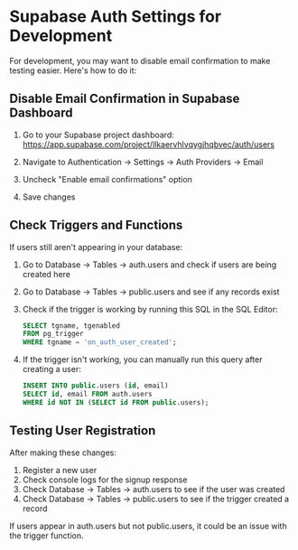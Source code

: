 # Supabase Auth Settings for Development

For development, you may want to disable email confirmation to make testing easier. Here's how to do it:

## Disable Email Confirmation in Supabase Dashboard

1. Go to your Supabase project dashboard: https://app.supabase.com/project/llkaervhlvqygjhqbvec/auth/users

2. Navigate to Authentication → Settings → Auth Providers → Email

3. Uncheck "Enable email confirmations" option

4. Save changes

## Check Triggers and Functions

If users still aren't appearing in your database:

1. Go to Database → Tables → auth.users and check if users are being created here

2. Go to Database → Tables → public.users and see if any records exist

3. Check if the trigger is working by running this SQL in the SQL Editor:
   ```sql
   SELECT tgname, tgenabled
   FROM pg_trigger
   WHERE tgname = 'on_auth_user_created';
   ```

4. If the trigger isn't working, you can manually run this query after creating a user:
   ```sql
   INSERT INTO public.users (id, email)
   SELECT id, email FROM auth.users
   WHERE id NOT IN (SELECT id FROM public.users);
   ```

## Testing User Registration

After making these changes:

1. Register a new user
2. Check console logs for the signup response
3. Check Database → Tables → auth.users to see if the user was created
4. Check Database → Tables → public.users to see if the trigger created a record

If users appear in auth.users but not public.users, it could be an issue with the trigger function. 